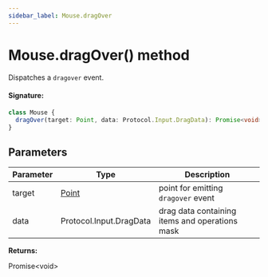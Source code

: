 ```yaml
---
sidebar_label: Mouse.dragOver
---
```


# Mouse.dragOver() method

Dispatches a `dragover` event.

#### Signature:

```typescript
class Mouse {
  dragOver(target: Point, data: Protocol.Input.DragData): Promise<void>;
}
```

## Parameters

| Parameter | Type                          | Description                                    |
| --------- | ----------------------------- | ---------------------------------------------- |
| target    | [Point](./puppeteer.point.md) | point for emitting <code>dragover</code> event |
| data      | Protocol.Input.DragData       | drag data containing items and operations mask |

**Returns:**

Promise&lt;void&gt;
